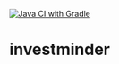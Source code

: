 [![Java CI with Gradle](https://github.com/RedfoxGHS/investminder/actions/workflows/gradle.yml/badge.svg)](https://github.com/RedfoxGHS/investminder/actions/workflows/gradle.yml)

# investminder
